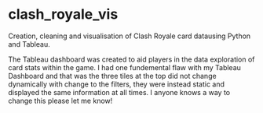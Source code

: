 # clash_royale_vis

Creation, cleaning and visualisation of Clash Royale card datausing Python and Tableau.

The Tableau dashboard was created to aid players in the data exploration of card stats within the game. 
I had one fundemental flaw with my Tableau Dashboard and that was the three tiles at the top did not change dynamically with change to the filters, they were instead static and displayed the same information at all times. I anyone knows a way to change this please let me know! 
